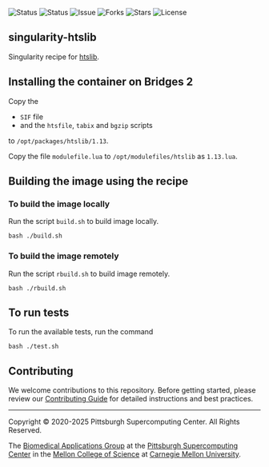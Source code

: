 ![Status](https://github.com/pscedu/singularity-htslib/actions/workflows/main.yml/badge.svg)
![Status](https://github.com/pscedu/singularity-htslib/actions/workflows/pretty.yml/badge.svg)
![Issue](https://img.shields.io/github/issues/pscedu/singularity-htslib)
![Forks](https://img.shields.io/github/forks/pscedu/singularity-htslib)
![Stars](https://img.shields.io/github/stars/pscedu/singularity-htslib)
![License](https://img.shields.io/github/license/pscedu/singularity-htslib)

## singularity-htslib
Singularity recipe for [htslib](https://github.com/samtools/htslib).

## Installing the container on Bridges 2
Copy the

* `SIF` file
* and the `htsfile`, `tabix` and  `bgzip` scripts

to `/opt/packages/htslib/1.13`.

Copy the file `modulefile.lua` to `/opt/modulefiles/htslib` as `1.13.lua`.

## Building the image using the recipe

### To build the image locally
Run the script `build.sh` to build image locally.

```
bash ./build.sh
```

### To build the image remotely
Run the script `rbuild.sh` to build image remotely.

```
bash ./rbuild.sh
```

## To run tests
To run the available tests, run the command

```
bash ./test.sh
```
## Contributing
We welcome contributions to this repository. Before getting started, please review our [Contributing Guide](https://raw.githubusercontent.com/pscedu/singularity-report/refs/heads/main/CONTRIBUTING.md) for detailed instructions and best practices.

---
Copyright © 2020-2025 Pittsburgh Supercomputing Center. All Rights Reserved.

The [Biomedical Applications Group](https://www.psc.edu/biomedical-applications/) at the [Pittsburgh Supercomputing Center](http://www.psc.edu) in the [Mellon College of Science](https://www.cmu.edu/mcs/) at [Carnegie Mellon University](http://www.cmu.edu).
